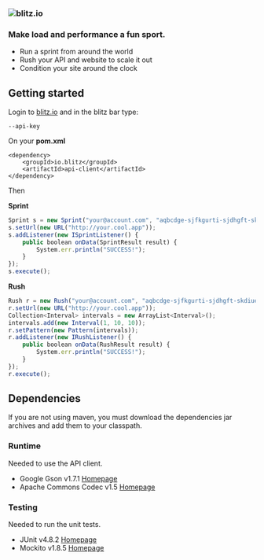 ### ![blitz.io](http://blitz.io/images/logo2.png)

### Make load and performance a fun sport.

* Run a sprint from around the world
* Rush your API and website to scale it out
* Condition your site around the clock

## Getting started

Login to [blitz.io](http://blitz.io) and in the blitz bar type:
    
    --api-key

On your **pom.xml**

    <dependency>
        <groupId>io.blitz</groupId>
        <artifactId>api-client</artifactId>
    </dependency>

Then

**Sprint**

```javascript
Sprint s = new Sprint("your@account.com", "aqbcdge-sjfkgurti-sjdhgft-skdiues");
s.setUrl(new URL("http://your.cool.app"));
s.addListener(new ISprintListener() {
    public boolean onData(SprintResult result) {
        System.err.println("SUCCESS!");
    }
});
s.execute();
```

**Rush**

```javascript
Rush r = new Rush("your@account.com", "aqbcdge-sjfkgurti-sjdhgft-skdiues");
r.setUrl(new URL("http://your.cool.app"));
Collection<Interval> intervals = new ArrayList<Interval>();
intervals.add(new Interval(1, 10, 10));
r.setPattern(new Pattern(intervals));
r.addListener(new IRushListener() {
    public boolean onData(RushResult result) {
        System.err.println("SUCCESS!");
    }
});
r.execute();
```

## Dependencies

If you are not using maven, you must download the dependencies jar archives and 
add them to your classpath.

### Runtime

Needed to use the API client.

* Google Gson v1.7.1 [Homepage](http://code.google.com/p/google-gson/)
* Apache Commons Codec v1.5 [Homepage](http://commons.apache.org/codec/)

### Testing

Needed to run the unit tests.

* JUnit v4.8.2 [Homepage](http://www.junit.org/)
* Mockito v1.8.5 [Homepage](http://mockito.org/)